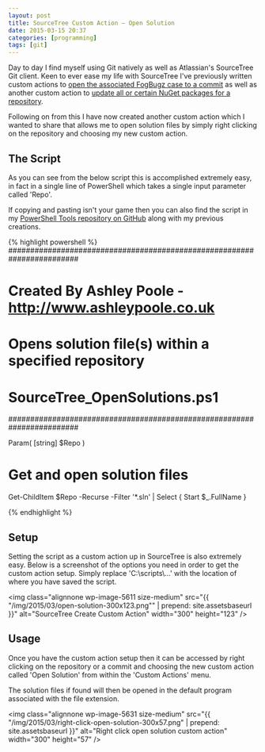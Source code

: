 ```yaml
---
layout: post
title: SourceTree Custom Action – Open Solution
date: 2015-03-15 20:37
categories: [programming]
tags: [git]
---
```

Day to day I find myself using Git natively as well as Atlassian's SourceTree Git client. Keen to ever ease my life with SourceTree I've previously written custom actions to <a title="sourcetree custom action open fogbugz case" href="{% post_url 2014-10-17-sourcetree-custom-action-open-fogbugz-case %}/" target="_blank">open the associated FogBugz case to a commit</a> as well as another custom action to <a title="sourcetree custom action update nuget packages" href="{% post_url 2014-11-12-sourcetree-custom-action-update-nuget-packages %}/" target="_blank">update all or certain NuGet packages for a repository</a>.

Following on from this I have now created another custom action which I wanted to share that allows me to open solution files by simply right clicking on the repository and choosing my new custom action.
<h2>The Script</h2>
As you can see from the below script this is accomplished extremely easy, in fact in a single line of PowerShell which takes a single input parameter called 'Repo'.

If copying and pasting isn't your game then you can also find the script in my <a title="PowerShell Tools GitHub" href="https://github.com/AshleyPoole/PowershellTools/blob/master/Scripts/SourceTree-OpenSolution/SourceTree_OpenSolution.ps1" target="_blank">PowerShell Tools repository on GitHub</a> along with my previous creations.

{% highlight powershell %}
########################################################################
# Created By Ashley Poole - http://www.ashleypoole.co.uk               #
# Opens solution file(s) within a specified repository                 #
# SourceTree_OpenSolutions.ps1                                         #
########################################################################

Param(
    [string]
    $Repo
)

# Get and open solution files
Get-ChildItem $Repo -Recurse -Filter '*.sln' | Select { Start $_.FullName }

{% endhighlight %}

<h2>Setup</h2>
Setting the script as a custom action up in SourceTree is also extremely easy. Below is a screenshot of the options you need in order to get the custom action setup. Simply replace 'C:\scripts\...' with the location of where you have saved the script.

<img class="alignnone wp-image-5611 size-medium" src="{{ "/img/2015/03/open-solution-300x123.png"" | prepend: site.assetsbaseurl }}" alt="SourceTree Create Custom Action" width="300" height="123" />
<h2>Usage</h2>
Once you have the custom action setup then it can be accessed by right clicking on the repository or a commit and choosing the new custom action called 'Open Solution' from within the 'Custom Actions' menu.

The solution files if found will then be opened in the default program associated with the file extension.

<img class="alignnone wp-image-5631 size-medium" src="{{ "/img/2015/03/right-click-open-solution-300x57.png" | prepend: site.assetsbaseurl }}" alt="Right click open solution custom action" width="300" height="57" />
